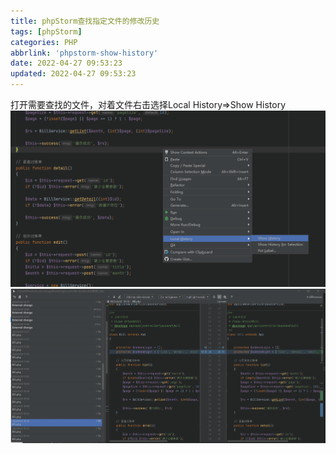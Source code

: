 ```yaml
---
title: phpStorm查找指定文件的修改历史
tags: [phpStorm]
categories: PHP
abbrlink: 'phpstorm-show-history'
date: 2022-04-27 09:53:23
updated: 2022-04-27 09:53:23
---
```

打开需要查找的文件，对着文件右击选择Local History=>Show History
![](/images/phpstorm_show_history_1.png)
![](/images/phpstorm_show_history_2.png)